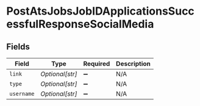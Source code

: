 # PostAtsJobsJobIDApplicationsSuccessfulResponseSocialMedia


## Fields

| Field              | Type               | Required           | Description        |
| ------------------ | ------------------ | ------------------ | ------------------ |
| `link`             | *Optional[str]*    | :heavy_minus_sign: | N/A                |
| `type`             | *Optional[str]*    | :heavy_minus_sign: | N/A                |
| `username`         | *Optional[str]*    | :heavy_minus_sign: | N/A                |